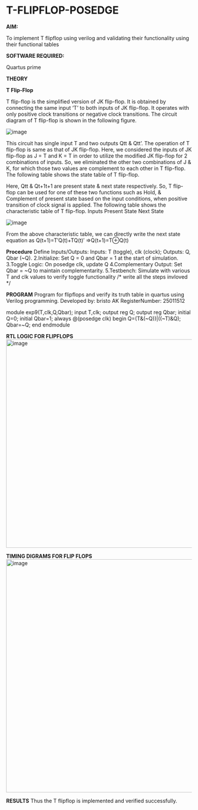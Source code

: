 # T-FLIPFLOP-POSEDGE

**AIM:**

To implement  T flipflop using verilog and validating their functionality using their functional tables

**SOFTWARE REQUIRED:**

Quartus prime

**THEORY**

**T Flip-Flop**

T flip-flop is the simplified version of JK flip-flop. It is obtained by connecting the same input ‘T’ to both inputs of JK flip-flop. It operates with only positive clock transitions or negative clock transitions. The circuit diagram of T flip-flop is shown in the following figure.

![image](https://github.com/naavaneetha/T-FLIPFLOP-POSEDGE/assets/154305477/458a68fe-2d08-4a9d-ac4f-7ae0480ce0bd)

 
This circuit has single input T and two outputs Qtt & Qtt’. The operation of T flip-flop is same as that of JK flip-flop. Here, we considered the inputs of JK flip-flop as J = T and K = T in order to utilize the modified JK flip-flop for 2 combinations of inputs. So, we eliminated the other two combinations of J & K, for which those two values are complement to each other in T flip-flop. The following table shows the state table of T flip-flop.

Here, Qtt & Qt+1t+1 are present state & next state respectively. So, T flip-flop can be used for one of these two functions such as Hold, & Complement of present state based on the input conditions, when positive transition of clock signal is applied. The following table shows the characteristic table of T flip-flop. Inputs Present State Next State

![image](https://github.com/naavaneetha/T-FLIPFLOP-POSEDGE/assets/154305477/cdd7fb32-539f-4b66-bb8d-f305a153c886)

 
From the above characteristic table, we can directly write the next state equation as Q(t+1)=T′Q(t)+TQ(t)′ ⇒Q(t+1)=T⊕Q(t)

**Procedure**
Define Inputs/Outputs: Inputs: T (toggle), clk (clock); Outputs: Q, Qbar (~Q). 2.Initialize: Set Q = 0 and Qbar = 1 at the start of simulation. 3.Toggle Logic: On posedge clk, update Q 4.Complementary Output: Set Qbar = ~Q to maintain complementarity. 5.Testbench: Simulate with various T and clk values to verify toggle functionality
/* write all the steps invloved */

**PROGRAM**
Program for flipflops and verify its truth table in quartus using Verilog programming.
Developed by: bristo AK
RegisterNumber: 25011512

module exp9(T,clk,Q,Qbar);
input T,clk;
output reg Q;
output reg Qbar;
initial Q=0;
initial Qbar=1;
always @(posedge clk)
begin 
Q=(T&(~Q))|((~T)&Q);
Qbar=~Q;
end
endmodule


**RTL LOGIC FOR FLIPFLOPS**
<img width="1032" height="565" alt="image" src="https://github.com/user-attachments/assets/97f156c3-019e-4c09-97e2-47424c13af5d" />

**TIMING DIGRAMS FOR FLIP FLOPS**
<img width="1022" height="632" alt="image" src="https://github.com/user-attachments/assets/fec4c374-1e2d-4144-b7b2-2e3ec9a085a4" />

**RESULTS**
Thus the T flipflop is implemented and verified successfully.
